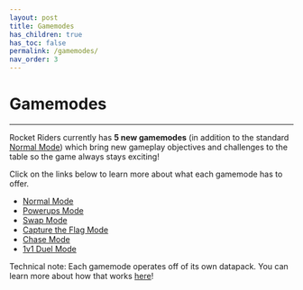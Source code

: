 ```yaml
---
layout: post
title: Gamemodes
has_children: true
has_toc: false
permalink: /gamemodes/
nav_order: 3
---
```

# Gamemodes
---

Rocket Riders currently has **5 new gamemodes** (in addition to the standard [Normal Mode](https://zeroniaserver.github.io/RocketRidersWiki/gamemodes/normal)) which bring new gameplay objectives and challenges to the table so the game always stays exciting!

Click on the links below to learn more about what each gamemode has to offer.

- [Normal Mode](https://zeroniaserver.github.io/RocketRidersWiki/gamemodes/normal)
- [Powerups Mode](https://zeroniaserver.github.io/RocketRidersWiki/gamemodes/powerups)
- [Swap Mode](https://zeroniaserver.github.io/RocketRidersWiki/gamemodes/swap)
- [Capture the Flag Mode](https://zeroniaserver.github.io/RocketRidersWiki/gamemodes/ctf)  
- [Chase Mode](https://zeroniaserver.github.io/RocketRidersWiki/gamemodes/chase)
- [1v1 Duel Mode](https://zeroniaserver.github.io/RocketRidersWiki/gamemodes/duel)

Technical note: Each gamemode operates off of its own datapack. You can learn more about how that works [here](https://zeroniaserver.github.io/RocketRidersWiki/technology/datapacks)!

